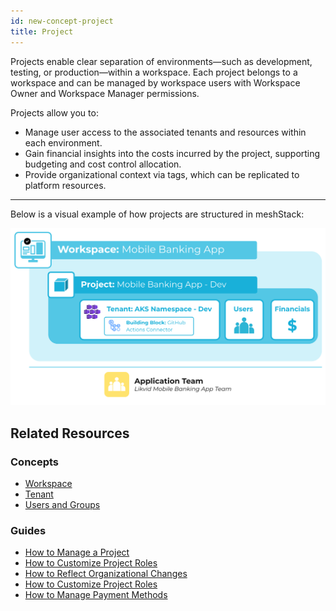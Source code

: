 ```yaml
---
id: new-concept-project
title: Project
---
```


Projects enable clear separation of environments—such as development, testing, or production—within a workspace. Each project belongs to a workspace and can be managed by workspace users with Workspace Owner and Workspace Manager permissions.

Projects allow you to:

- Manage user access to the associated tenants and resources within each environment.
- Gain financial insights into the costs incurred by the project, supporting budgeting and cost control allocation.
- Provide organizational context via tags, which can be replicated to platform resources.

---

Below is a visual example of how projects are structured in meshStack:

![Project concept diagram](/docs/assets/new_concept/concept_project.png)

## Related Resources

### Concepts

- [Workspace](/docs/new-concept-workspace)
- [Tenant](/docs/new-concept-tenant)
- [Users and Groups](/docs/new-concept-users-and-groups)

### Guides

- [How to Manage a Project](/docs/new-guide-how-to-manage-a-project)
- [How to Customize Project Roles](/docs/new-guide-how-to-customize-project-roles)
- [How to Reflect Organizational Changes](/docs/new-guide-how-to-reflect-organizational-changes)
- [How to Customize Project Roles](/docs/new-guide-how-to-customize-project-roles)
- [How to Manage Payment Methods](/docs/new-guide-how-to-manage-payment-methods)
